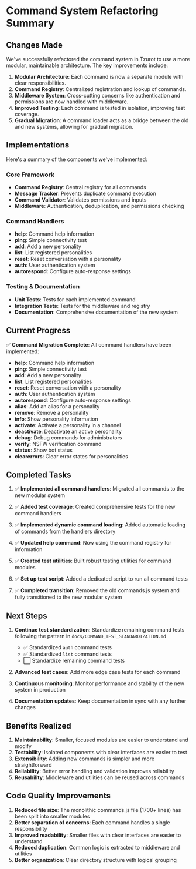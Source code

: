 # Command System Refactoring Summary

## Changes Made

We've successfully refactored the command system in Tzurot to use a more modular, maintainable architecture. The key improvements include:

1. **Modular Architecture**: Each command is now a separate module with clear responsibilities.
2. **Command Registry**: Centralized registration and lookup of commands.
3. **Middleware System**: Cross-cutting concerns like authentication and permissions are now handled with middleware.
4. **Improved Testing**: Each command is tested in isolation, improving test coverage.
5. **Gradual Migration**: A command loader acts as a bridge between the old and new systems, allowing for gradual migration.

## Implementations

Here's a summary of the components we've implemented:

### Core Framework
- **Command Registry**: Central registry for all commands
- **Message Tracker**: Prevents duplicate command execution
- **Command Validator**: Validates permissions and inputs
- **Middleware**: Authentication, deduplication, and permissions checking

### Command Handlers
- **help**: Command help information
- **ping**: Simple connectivity test
- **add**: Add a new personality
- **list**: List registered personalities
- **reset**: Reset conversation with a personality
- **auth**: User authentication system
- **autorespond**: Configure auto-response settings

### Testing & Documentation
- **Unit Tests**: Tests for each implemented command
- **Integration Tests**: Tests for the middleware and registry
- **Documentation**: Comprehensive documentation of the new system

## Current Progress

✅ **Command Migration Complete**: All command handlers have been implemented:
  - **help**: Command help information
  - **ping**: Simple connectivity test
  - **add**: Add a new personality
  - **list**: List registered personalities
  - **reset**: Reset conversation with a personality
  - **auth**: User authentication system
  - **autorespond**: Configure auto-response settings
  - **alias**: Add an alias for a personality
  - **remove**: Remove a personality
  - **info**: Show personality information
  - **activate**: Activate a personality in a channel
  - **deactivate**: Deactivate an active personality
  - **debug**: Debug commands for administrators
  - **verify**: NSFW verification command
  - **status**: Show bot status
  - **clearerrors**: Clear error states for personalities

## Completed Tasks

1. ✅ **Implemented all command handlers**: Migrated all commands to the new modular system

2. ✅ **Added test coverage**: Created comprehensive tests for the new command handlers

3. ✅ **Implemented dynamic command loading**: Added automatic loading of commands from the handlers directory

4. ✅ **Updated help command**: Now using the command registry for information

5. ✅ **Created test utilities**: Built robust testing utilities for command modules

6. ✅ **Set up test script**: Added a dedicated script to run all command tests

7. ✅ **Completed transition**: Removed the old commands.js system and fully transitioned to the new modular system

## Next Steps

1. **Continue test standardization**: Standardize remaining command tests following the pattern in `docs/COMMAND_TEST_STANDARDIZATION.md`
   - ✅ Standardized `auth` command tests
   - ✅ Standardized `list` command tests
   - ⬜ Standardize remaining command tests

2. **Advanced test cases**: Add more edge case tests for each command

3. **Continuous monitoring**: Monitor performance and stability of the new system in production

4. **Documentation updates**: Keep documentation in sync with any further changes

## Benefits Realized

1. **Maintainability**: Smaller, focused modules are easier to understand and modify
2. **Testability**: Isolated components with clear interfaces are easier to test
3. **Extensibility**: Adding new commands is simpler and more straightforward
4. **Reliability**: Better error handling and validation improves reliability
5. **Reusability**: Middleware and utilities can be reused across commands

## Code Quality Improvements

1. **Reduced file size**: The monolithic commands.js file (1700+ lines) has been split into smaller modules
2. **Better separation of concerns**: Each command handles a single responsibility
3. **Improved readability**: Smaller files with clear interfaces are easier to understand
4. **Reduced duplication**: Common logic is extracted to middleware and utilities
5. **Better organization**: Clear directory structure with logical grouping